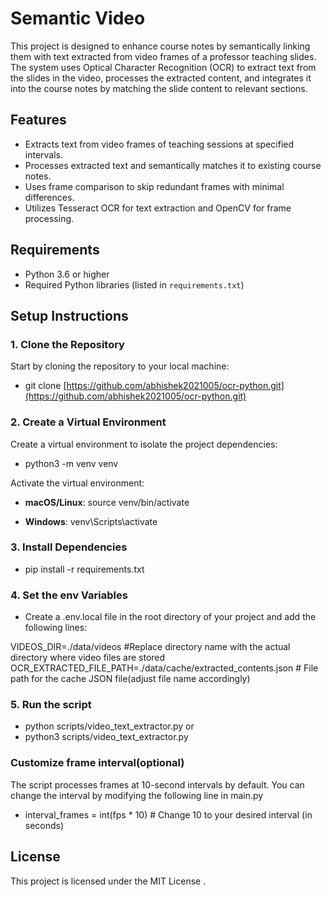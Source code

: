 # Semantic Video

This project is designed to enhance course notes by semantically linking them with text extracted from video frames of a professor teaching slides. The system uses Optical Character Recognition (OCR) to extract text from the slides in the video, processes the extracted content, and integrates it into the course notes by matching the slide content to relevant sections.

## Features
- Extracts text from video frames of teaching sessions at specified intervals.
- Processes extracted text and semantically matches it to existing course notes.
- Uses frame comparison to skip redundant frames with minimal differences.
- Utilizes Tesseract OCR for text extraction and OpenCV for frame processing. 

## Requirements

- Python 3.6 or higher
- Required Python libraries (listed in `requirements.txt`)

## Setup Instructions

### 1. Clone the Repository

Start by cloning the repository to your local machine:

- git clone [https://github.com/abhishek2021005/ocr-python.git](https://github.com/abhishek2021005/ocr-python.git)

### 2. Create a Virtual Environment

Create a virtual environment to isolate the project dependencies:

- python3 -m venv venv

Activate the virtual environment:

- **macOS/Linux**:
  source venv/bin/activate

- **Windows**:
  venv\Scripts\activate

### 3. Install Dependencies

- pip install -r requirements.txt

### 4. Set the env Variables 

- Create a .env.local file in the root directory of your project and add the following lines:
  
VIDEOS_DIR=./data/videos            #Replace directory name with the actual directory where video files are stored
OCR_EXTRACTED_FILE_PATH=./data/cache/extracted_contents.json  # File path for the cache JSON file(adjust file name accordingly)


### 5. Run the script

- python scripts/video_text_extractor.py
  or
- python3 scripts/video_text_extractor.py

### Customize frame interval(optional)

The script processes frames at 10-second intervals by default. You can change the interval by modifying the following line in main.py

- interval_frames = int(fps \* 10) # Change 10 to your desired interval (in seconds)


## License

This project is licensed under the MIT License .

